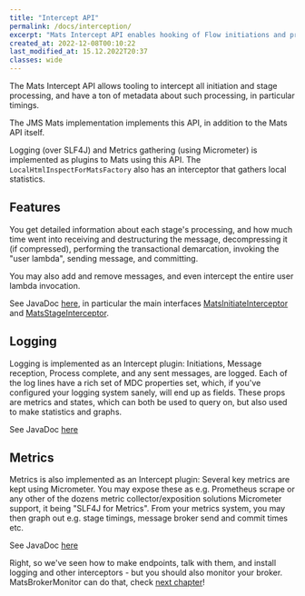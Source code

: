 ```yaml
---
title: "Intercept API"
permalink: /docs/interception/
excerpt: "Mats Intercept API enables hooking of Flow initiations and processing."
created_at: 2022-12-08T00:10:22
last_modified_at: 15.12.2022T20:37
classes: wide
---
```


The Mats Intercept API allows tooling to intercept all initiation and stage processing, and have a ton of metadata about
such processing, in particular timings.

The JMS Mats implementation implements this API, in addition to the Mats API itself.

Logging (over SLF4J) and Metrics gathering (using Micrometer) is implemented as plugins to Mats using this API. The
`LocalHtmlInspectForMatsFactory` also has an interceptor that gathers local statistics.

## Features

You get detailed information about each stage's processing, and how much time went into receiving and destructuring
the message, decompressing it (if compressed), performing the transactional demarcation, invoking the "user lambda", 
sending message, and committing.

You may also add and remove messages, and even intercept the entire user lambda invocation.

See JavaDoc [here](/javadoc/mats3/0.19/modern/io/mats3/api/intercept/package-summary.html), in particular the main
interfaces [MatsInitiateInterceptor](/javadoc/mats3/0.19/modern/io/mats3/api/intercept/MatsInitiateInterceptor.html)
and [MatsStageInterceptor](/javadoc/mats3/0.19/modern/io/mats3/api/intercept/MatsStageInterceptor.html).

## Logging

Logging is implemented as an Intercept plugin: Initiations, Message reception, Process complete, and any sent messages,
are logged. Each of the log lines have a rich set of MDC properties set, which, if you've configured your logging system
sanely, will end up as fields. These props are metrics and states, which can both be used to query on, but also used to
make statistics and graphs.

See JavaDoc [here](/javadoc/mats3/0.19/modern/io/mats3/intercept/logging/MatsMetricsLoggingInterceptor.html)

## Metrics

Metrics is also implemented as an Intercept plugin: Several key metrics are kept using Micrometer. You may expose these
as e.g. Prometheus scrape or any other of the dozens metric collector/exposition solutions Micrometer support, it
being "SLF4J for Metrics". From your metrics system, you may then graph out e.g. stage timings, message broker send and
commit times etc.

See JavaDoc [here](/javadoc/mats3/0.19/modern/io/mats3/intercept/micrometer/MatsMicrometerInterceptor.html)

Right, so we've seen how to make endpoints, talk with them, and install logging and other interceptors - but you should
also monitor your broker. MatsBrokerMonitor can do that, check [next chapter](/docs/matsbrokermonitor/)!